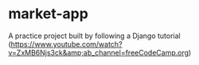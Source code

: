 # market-app
A practice project built by following a Django tutorial (https://www.youtube.com/watch?v=ZxMB6Njs3ck&amp;ab_channel=freeCodeCamp.org)
